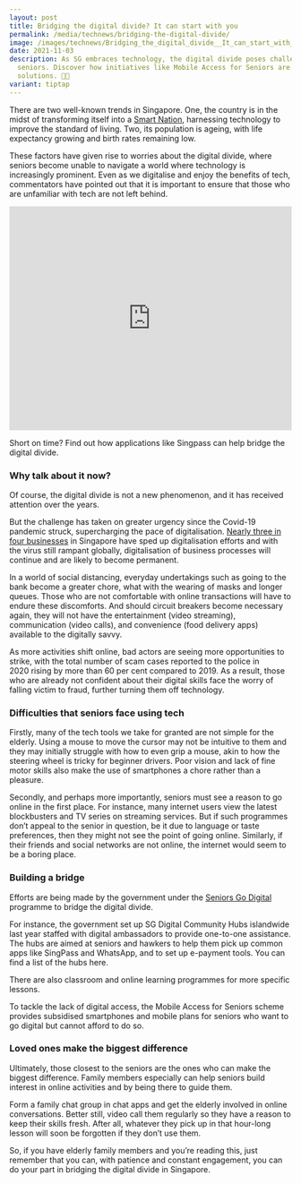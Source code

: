 ```yaml
---
layout: post
title: Bridging the digital divide? It can start with you
permalink: /media/technews/bridging-the-digital-divide/
image: /images/technews/Bridging_the_digital_divide__It_can_start_with_you_1.jpg
date: 2021-11-03
description: As SG embraces technology, the digital divide poses challenges for
  seniors. Discover how initiatives like Mobile Access for Seniors are providing
  solutions. 🧓💡
variant: tiptap
---
```

<p>There are two well-known trends in Singapore. One, the country is in the
midst of transforming itself into a&nbsp;<a href="https://www.smartnation.gov.sg/" class="editor-rtfLink" rel="noopener noreferrer nofollow" target="_blank">Smart Nation</a>,
harnessing technology to improve the standard of living. Two, its population
is ageing, with life expectancy growing and birth rates remaining low.</p>
<p>These factors have given rise to worries about the digital divide, where
seniors become unable to navigate a world where technology is increasingly
prominent. Even as we digitalise and enjoy the benefits of tech, commentators
have pointed out that it is important to ensure that those who are unfamiliar
with tech are not left behind.</p>
<div class="iframe-wrapper">
<iframe style="max-width: 100%;" height="400" width="100%" allowfullscreen="true" frameborder="0" src="https://www.youtube.com/embed/rUZf1ZcB0NY?si=uO6S1SgRfJQVi1OZ"></iframe>
</div>
<p>Short on time? Find out how applications like Singpass can help bridge
the digital divide.</p>
<h3>Why talk about it now?</h3>
<p>Of course, the digital divide is not a new phenomenon, and it has received
attention over the years.</p>
<p>But the challenge has taken on greater urgency since the Covid-19 pandemic
struck, supercharging the pace of digitalisation.&nbsp;<a href="https://www.businesstimes.com.sg/international/73-singapore-businesses-speeding-digitalisation-amid-covid-19-study" class="editor-rtfLink" rel="noopener noreferrer nofollow" target="_blank">Nearly three in four businesses</a>&nbsp;in
Singapore have sped up digitalisation efforts and with the virus still
rampant globally, digitalisation of business processes will continue and
are likely to become permanent.</p>
<p>In a world of social distancing, everyday undertakings such as going to
the bank become a greater chore, what with the wearing of masks and longer
queues. Those who are not comfortable with online transactions will have
to endure these discomforts. And should circuit breakers become necessary
again, they will not have the entertainment (video streaming), communication
(video calls), and convenience (food delivery apps) available to the digitally
savvy.</p>
<p>As more activities shift online, bad actors are seeing more opportunities
to strike, with the total number of scam cases reported to the police in
2020&nbsp;rising by more than 60 per cent&nbsp;compared to 2019. As a result,
those who are already not confident about their digital skills face the
worry of falling victim to fraud, further turning them off technology.</p>
<h3>Difficulties that seniors face using tech</h3>
<p>Firstly, many of the tech tools we take for granted are not simple for
the elderly. Using a mouse to move the cursor may not be intuitive to them
and they may initially struggle with how to even grip a mouse, akin to
how the steering wheel is tricky for beginner drivers.&nbsp;Poor vision
and lack of fine motor skills&nbsp;also make the use of smartphones a chore
rather than a pleasure.</p>
<p>Secondly, and perhaps more importantly, seniors must see a reason to go
online in the first place. For instance, many internet users view the latest
blockbusters and TV series on streaming services. But if such programmes
don’t appeal to the senior in question, be it due to language or taste
preferences, then they might not see the point of going online. Similarly,
if their friends and social networks are not online, the internet would
seem to be a boring place.</p>
<h3>Building a bridge</h3>
<p>Efforts are being made by the government under the&nbsp;<a href="https://www.imda.gov.sg/how-we-can-help/seniors-go-digital" class="editor-rtfLink" rel="noopener noreferrer nofollow" target="_blank">Seniors Go Digital</a> programme
to bridge the digital divide.</p>
<p>For instance, the government set up&nbsp;SG Digital Community Hubs&nbsp;islandwide
last year staffed with digital ambassadors to provide one-to-one assistance.
The hubs are aimed at seniors and hawkers to help them pick up common apps
like SingPass and WhatsApp, and to set up e-payment tools. You can find
a list of the hubs&nbsp;here.</p>
<p>There are also&nbsp;classroom&nbsp;and&nbsp;online&nbsp;learning programmes
for more specific lessons.</p>
<p>To tackle the lack of digital access, the&nbsp;Mobile Access for Seniors&nbsp;scheme
provides subsidised smartphones and mobile plans for seniors who want to
go digital but cannot afford to do so.</p>
<h3>Loved ones make the biggest difference</h3>
<p>Ultimately, those closest to the seniors are the ones who can make the
biggest difference. Family members especially can help seniors build interest
in online activities and by being there to guide them.</p>
<p>Form a family chat group in chat apps and get the elderly involved in
online conversations. Better still, video call them regularly so they have
a reason to keep their skills fresh. After all, whatever they pick up in
that hour-long lesson will soon be forgotten if they don’t use them.</p>
<p>So, if you have elderly family members and you’re reading this, just remember
that you can, with patience and constant engagement, you can do your part
in bridging the digital divide in Singapore.</p>
<p></p>